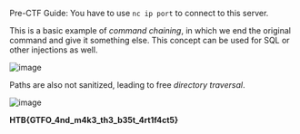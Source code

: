 Pre-CTF Guide: You have to use `nc ip port` to connect to this server.

This is a basic example of *command chaining*, in which we end the original command and give it something else.
This concept can be used for SQL or other injections as well.

![image](https://user-images.githubusercontent.com/26480299/169344640-12758e0c-db80-457f-98a7-0665e3604219.png)

Paths are also not sanitized, leading to free *directory traversal*.

![image](https://user-images.githubusercontent.com/26480299/169345122-09b8c600-3e7e-4ef4-bc04-aaa249bfaa66.png)

**HTB{GTFO_4nd_m4k3_th3_b35t_4rt1f4ct5}**

